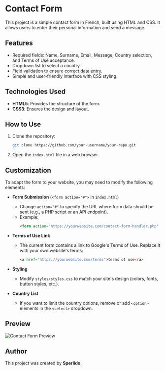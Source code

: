 # Contact Form  

This project is a simple contact form in French, built using HTML and CSS. It allows users to enter their personal information and send a message.  

## Features  

- Required fields: Name, Surname, Email, Message, Country selection, and Terms of Use acceptance.  
- Dropdown list to select a country.  
- Field validation to ensure correct data entry.  
- Simple and user-friendly interface with CSS styling.  

## Technologies Used  

- **HTML5**: Provides the structure of the form.  
- **CSS3**: Ensures the design and layout.  

## How to Use  

1. Clone the repository:  
   ```sh  
   git clone https://github.com/your-username/your-repo.git  
   ```  
2. Open the `index.html` file in a web browser.  

## Customization  

To adapt the form to your website, you may need to modify the following elements:  

- **Form Submission** (`<form action="#">` in `index.html`)  
  - Change `action="#"` to specify the URL where form data should be sent (e.g., a PHP script or an API endpoint).  
  - Example:  
    ```html  
    <form action="https://yourwebsite.com/contact-form-handler.php" method="POST">
    ```  

- **Terms of Use Link**  
  - The current form contains a link to Google's Terms of Use. Replace it with your own website's terms:  
    ```html  
    <a href="https://yourwebsite.com/terms">terms of use</a>
    ```  

- **Styling**  
  - Modify `styles/styles.css` to match your site's design (colors, fonts, button styles, etc.).  

- **Country List**  
  - If you want to limit the country options, remove or add `<option>` elements in the `<select>` dropdown.  

## Preview  
![Contact Form Preview](images/screenshot.png)

## Author  

This project was created by **Sperlido**.  
